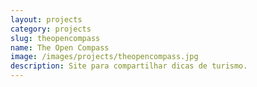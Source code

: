 ```yaml
---
layout: projects
category: projects
slug: theopencompass
name: The Open Compass
image: /images/projects/theopencompass.jpg
description: Site para compartilhar dicas de turismo.
---
```

